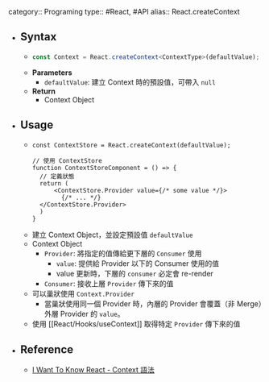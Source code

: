 category:: Programing
type:: #React, #API
alias:: React.createContext

- ## Syntax
	- ```ts
	  const Context = React.createContext<ContextType>(defaultValue);
	  ```
	- **Parameters**
		- `defaultValue`: 建立 Context 時的預設值，可帶入 `null`
	- **Return**
		- Context Object
- ## Usage
	- ```tsx
	  const ContextStore = React.createContext(defaultValue);
	  
	  // 使用 ContextStore
	  function ContextStoreComponent = () => {
	    // 定義狀態
	    return (
	    	<ContextStore.Provider value={/* some value */}>
	          {/* ... */}
	  	</ContextStore.Provider>
	    )
	  }
	  ```
	- 建立 Context Object，並設定預設值 `defaultValue`
	- Context Object
		- `Provider`: 將指定的值傳給更下層的 `Consumer` 使用
			- `value`: 提供給 Provider 以下的 Consumer 使用的值
			- value 更新時，下層的 `consumer` 必定會 re-render
		- `Consumer`: 接收上層 `Provider` 傳下來的值
	- 可以巢狀使用 `Context.Provider`
		- 當巢狀使用同一個 Provider 時，內層的 Provider 會覆蓋（非 Merge）外層 Provider 的 `value`。
	- 使用 [[React/Hooks/useContext]] 取得特定 `Provider` 傳下來的值
- ## Reference
	- [ I Want To Know React - Context 語法](https://ithelp.ithome.com.tw/articles/10252519)